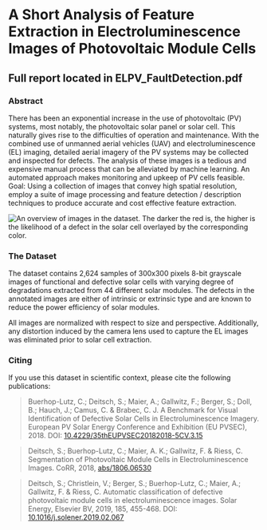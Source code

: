 # A Short Analysis of Feature Extraction in Electroluminescence Images of Photovoltaic Module Cells

## Full report located in ELPV_FaultDetection.pdf

### Abstract
There has been an exponential increase in the use of photovoltaic (PV) systems, most notably, the photovoltaic solar panel or solar cell. This naturally gives rise to the difficulties of operation and maintenance. With the combined use of unmanned aerial vehicles (UAV) and electroluminescence (EL) imaging, detailed aerial imagery of the PV systems may be collected and inspected for defects. The analysis of these images is a tedious and expensive manual process that can be alleviated by machine learning. An automated approach makes monitoring and upkeep of PV cells feasible.
Goal:
Using a collection of images that convey high spatial resolution, employ a suite of image processing and feature detection / description techniques to produce accurate and cost effective feature extraction.

![An overview of images in the dataset. The darker the red is, the higher is the
likelihood of a defect in the solar cell overlayed by the corresponding color.](./doc/images/overview.jpg)

### The Dataset

The dataset contains 2,624 samples of 300x300 pixels 8-bit grayscale images of
functional and defective solar cells with varying degree of degradations
extracted from 44 different solar modules. The defects in the annotated images
are either of intrinsic or extrinsic type and are known to reduce the power
efficiency of solar modules.

All images are normalized with respect to size and perspective.
Additionally, any distortion induced by the camera lens used to capture the EL images was
eliminated prior to solar cell extraction.


### Citing

If you use this dataset in scientific context, please cite the following
publications:

> Buerhop-Lutz, C.; Deitsch, S.; Maier, A.; Gallwitz, F.; Berger, S.; Doll, B.; Hauch, J.; Camus, C. & Brabec, C. J. A Benchmark for Visual Identification of Defective Solar Cells in Electroluminescence Imagery. European PV Solar Energy Conference and Exhibition (EU PVSEC), 2018. DOI: [10.4229/35thEUPVSEC20182018-5CV.3.15](http://dx.doi.org/10.4229/35thEUPVSEC20182018-5CV.3.15)

> Deitsch, S.; Buerhop-Lutz, C.; Maier, A. K.; Gallwitz, F. & Riess, C. Segmentation of Photovoltaic Module Cells in Electroluminescence Images. CoRR, 2018, [abs/1806.06530](https://arxiv.org/abs/1806.06530)

> Deitsch, S.; Christlein, V.; Berger, S.; Buerhop-Lutz, C.; Maier, A.; Gallwitz, F. & Riess, C. Automatic classification of defective photovoltaic module cells in electroluminescence images. Solar Energy, Elsevier BV, 2019, 185, 455-468. DOI: [10.1016/j.solener.2019.02.067](http://dx.doi.org/10.1016/j.solener.2019.02.067)

